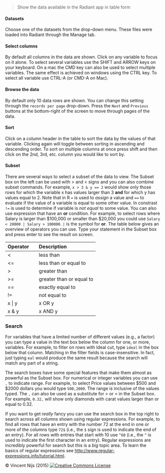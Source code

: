> Show the data available in the Radiant app in table form

#### Datasets

Choose one of the datasets from the drop-down menu. These files were loaded into Radiant through the Manage tab.

#### Select columns

By default all columns in the data are shown. Click on any variable to focus on it alone. To select several variables use the SHIFT and ARROW keys on your keyboard. On a mac the CMD key can also be used to select multiple variables. The same effect is achieved on windows using the CTRL key. To select all variable use CTRL-A (or CMD-A on Mac).

#### Browse the data

By default only 10 data rows are shown. You can change this setting through the `records per page` drop-down. Press the `Next` and `Previous` buttons at the bottom-right of the screen to move through pages of the data.

#### Sort

Click on a column header in the table to sort the data by the values of that variable. Clicking again will toggle between sorting in ascending and descending order. To sort on multiple columns at once press shift and then click on the 2nd, 3rd, etc. column you would like to sort by.

#### Subset

There are several ways to select a subset of the data to view. The Subset box on the left can be used with > and < signs and you can also combine subset commands. For example, `x > 3 & y == 2` would show only those rows for which the variable x has values larger than 3 **and** for which y has values equal to 2. Note that in R `=` is used to _assign_ a value and `==` to evaluate if the value of a variable is equal to some other value. In constrast `!=` is used to determine if variable is _not equal_ to some value. You can also use expression that have an **or** condition. For example, to select rows where Salary is larger than $100,000 or smaller than $20,000 you could use `Salary < 20000 | Salary > 100000`. `|` is the symbol for **or**. The table below gives an overview of operators you can use. Type your statement in the Subset box and press enter to see the result on screen.

| Operator    |     | Description               |
| ----------- | --- |:------------------------- |
| <	          |     | less than                 |
| <=			    |     | less than or equal to     |
| > 			    |     | greater than              |
| >=	 	      |     | greater than or equal to  |
| ==	 		    |     | exactly equal to          |
| !=	 		    |     | not equal to              |
| x &#124; y	|     | x OR y                    |
| x & y	      |     | x AND y                   |

### Search

For variables that have a limited number of different values (e.g., a factor) you can type a value in the text box below the column for one, or more, variables. For example, to filter on rows with Ideal cut, type `ideal` in the box below that column. Matching in the filter fields is case-insensitive. In fact, just typing `eal` would produce the same result because the search will match any part of a string.

The search boxes have some special features that make them almost as powerful as the Subset box. For numerical or integer variables you can use `,` to indicate range. For example, to select Price values between $500 and $2000 dollars you would type `500,2000`. The range is inclusive of the values typed. The `,` can also be used as a substitute for > or < in the Subset box. For example, `0.32,` will show only diamonds with carat values larger than or equal to 0.32.

If you want to get _really_ fancy you can use the search box in the top right to search across all columns shown using regular expressions. For example, to find all rows that have an entry with the number 72 at the end in one or more of the columns type `72$` (i.e., the `$` sign is used to indicate the end of an entry). For all rows with entries that start with 10 use `^60` (i.e., the `^` is used to indicate the first character in an entry). Regular expressions are incredibly powerful for search but this is a _big_ topic area. To learn the basics of regular expressions see <http://www.regular-expressions.info/tutorial.html>.

&copy; Vincent Nijs (2015) <a rel="license" href="http://creativecommons.org/licenses/by-nc-sa/4.0/" target="_blank"><img alt="Creative Commons License" style="border-width:0" src="imgs/80x15.png" /></a>
